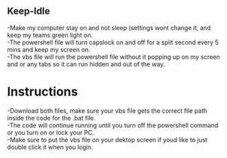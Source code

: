 ## Keep-Idle
-Make my computer stay on and not sleep (settings wont change it, and keep my teams green light on.                                                                                                                                                                              
-The powershell file will turn capslock on and off for a split second every 5 mins and keep my screen on.                                                                                                                                                         
-The vbs file will run the powershell file without it popping up on my screen and or any tabs so it can run hidden and out of the way.                                                                                                                               

# Instructions
-Download both files, make sure your vbs file gets the correct file path inside the code for the .bat file.                                                                                                                                                                       
-The code will continue running until you turn off the powershell command or you turn on or lock your PC.                                                                                                                                                                         
-Make sure to put the vbs file on your dektop screen if youd like to just double click it when you login.
